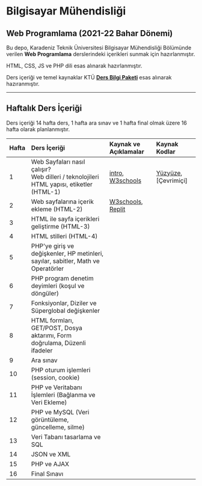 # Bilgisayar Mühendisliği
## Web Programlama (2021-22 Bahar Dönemi)

Bu depo, Karadeniz Teknik Üniversitesi Bilgisayar Mühendisliği Bölümünde verilen **Web Programlama** derslerindeki içerikleri sunmak için hazırlanmıştır.

HTML, CSS, JS ve PHP dili esas alınarak hazırlanmıştır.

Ders içeriği ve temel kaynaklar KTÜ [**Ders Bilgi Paketi**](http://www.katalog.ktu.edu.tr/DersBilgiPaketi/course.aspx?pid=9&lang=1&dbid=561626) esas alınarak hazıranmıştır.

---

## Haftalık Ders İçeriği
Ders içeriği 14 hafta ders, 1 hafta ara sınav ve 1 hafta final olmak üzere 16 hafta olarak planlanmıştır.

| Hafta | Ders İçeriği                                                  | Kaynak ve Açıklamalar | Kaynak Kodlar  |
| :-- | :--                                                  | :--    | :--    |
| 1     | Web Sayfaları nasıl çalışır?  <br>   Web dilleri / teknolojileri <br> HTML yapısı, etiketler (HTML-1)  | [intro](images/how-php-web-pages-work.png), [W3schools][w3] | [Yüzyüze][repl01], [Çevrimiçi] |
| 2     | Web sayfalarına içerik ekleme (HTML-2) | [W3schools][w3], [Replit][repl02] |
| 3     | HTML ile sayfa içerikleri geliştirme (HTML-3)   |   |
| 4     | HTML stilleri (HTML-4) |   |
| 5     | PHP'ye giriş ve değişkenler, HP metinleri, sayılar, sabitler, Math ve Operatörler |  |
| 6     | PHP program denetim deyimleri (koşul ve döngüler)  |  |
| 7     | Fonksiyonlar, Diziler ve Süperglobal değişkenler |  |
| 8     | HTML formları, GET/POST, Dosya aktarımı, Form doğrulama, Düzenli ifadeler |  |
| 9     | Ara sınav                                                     |  |
| 10    | PHP oturum işlemleri (session, cookie)  |  |
| 11    | PHP ve Veritabanı İşlemleri  (Bağlanma ve Veri Ekleme) | |
| 12    | PHP ve MySQL (Veri görüntüleme, güncelleme, silme) |   |
| 13    | Veri Tabanı tasarlama ve SQL   |   |
| 14    | JSON ve XML  |   |
| 15    | PHP ve AJAX     |   |
| 16    | Final Sınavı         |  |

[w3]: https://www.w3schools.com/html/default.asp
[repl01]: https://replit.com/@ZaferYavuz2/22b-ceng-wp01a
[repl01u]: https://replit.com/@ZaferYavuz2/22b-ceng-wp01u#index.html
[repl02]: https://replit.com/@ZaferYavuz2/22b-c02#index.html


